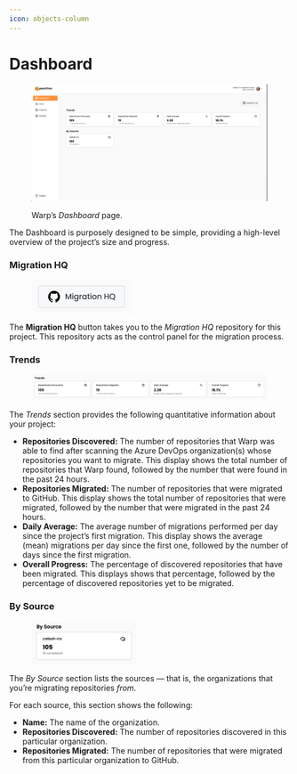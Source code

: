 ```yaml
---
icon: objects-column
---
```


# Dashboard

<figure><img src="../../.gitbook/assets/dashboard.png" alt=""><figcaption><p>Warp’s <em>Dashboard</em> page.</p></figcaption></figure>

The Dashboard is purposely designed to be simple, providing a high-level overview of the project’s size and progress.

### Migration HQ

<figure><img src="../../.gitbook/assets/migration_hq_button.png" alt="" width="180"><figcaption></figcaption></figure>

The **Migration HQ** button takes you to the _Migration HQ_ repository for this project. This repository acts as the control panel for the migration process.

### Trends

<figure><img src="../../.gitbook/assets/trends.jpg" alt=""><figcaption></figcaption></figure>

The _Trends_ section provides the following quantitative information about your project:

* **Repositories Discovered:** The number of repositories that Warp was able to find after scanning the Azure DevOps organization(s) whose repositories you want to migrate. This display shows the total number of repositories that Warp found, followed by the number that were found in the past 24 hours.
* **Repositories Migrated:** The number of repositories that were migrated to GitHub. This display shows the total number of repositories that were migrated, followed by the number that were migrated in the past 24 hours.
* **Daily Average:** The average number of migrations performed per day since the project’s first migration. This display shows the average (mean) migrations per day since the first one, followed by the number of days since the first migration.
* **Overall Progress:** The percentage of discovered repositories that have been migrated. This displays shows that percentage, followed by the percentage of discovered repositories yet to be migrated.

### By Source

<figure><img src="../../.gitbook/assets/by source.jpg" alt="" width="188"><figcaption></figcaption></figure>

The _By Source_ section lists the sources — that is, the organizations that you’re migrating repositories _from_.

For each source, this section shows the following:

* **Name:** The name of the organization.
* **Repositories Discovered:** The number of repositories discovered in this particular organization.
* **Repositories Migrated:** The number of repositories that were migrated from this particular organization to GitHub.
